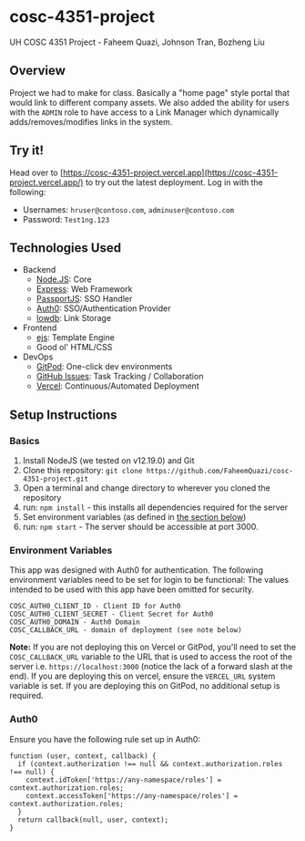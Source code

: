 # cosc-4351-project
UH COSC 4351 Project - Faheem Quazi, Johnson Tran, Bozheng Liu

## Overview

Project we had to make for class. Basically a "home page" style portal that would link to different company assets. We also added the ability for users with the `ADMIN` role to have access to a Link Manager which dynamically adds/removes/modifies links in the system.

## Try it!

Head over to [https://cosc-4351-project.vercel.app](https://cosc-4351-project.vercel.app/) to try out the latest deployment. Log in with the following:
- Usernames: `hruser@contoso.com`, `adminuser@contoso.com`
- Password: `Test1ng.123`

## Technologies Used

- Backend
    - [Node.JS](https://nodejs.org): Core
    - [Express](https://expressjs.com): Web Framework
    - [PassportJS](http://www.passportjs.org/): SSO Handler
    - [Auth0](https://auth0.com/): SSO/Authentication Provider
    - [lowdb](https://github.com/typicode/lowdb): Link Storage
- Frontend
    - [ejs](https://ejs.co/): Template Engine
    - Good ol' HTML/CSS
- DevOps
    - [GitPod](https://gitpod.io): One-click dev environments
    - [GitHub Issues](https://github.com/FaheemQuazi/cosc-4351-project/issues?q=): Task Tracking / Collaboration
    - [Vercel](https://vercel.com/): Continuous/Automated Deployment

## Setup Instructions

### Basics

1. Install NodeJS (we tested on v12.19.0) and Git
2. Clone this repository: `git clone https://github.com/FaheemQuazi/cosc-4351-project.git`
3. Open a terminal and change directory to wherever you cloned the repository
4. run: `npm install` - this installs all dependencies required for the server
5. Set environment variables (as defined in [the section below](#environment-variables))
6. run: `npm start` - The server should be accessible at port 3000.

### Environment Variables

This app was designed with Auth0 for authentication. The following environment variables need to be set for login to be functional:
The values intended to be used with this app have been omitted for security.

```
COSC_AUTH0_CLIENT_ID - Client ID for Auth0
COSC_AUTH0_CLIENT_SECRET - Client Secret for Auth0
COSC_AUTH0_DOMAIN - Auth0 Domain
COSC_CALLBACK_URL - domain of deployment (see note below)
```

**Note:** If you are not deploying this on Vercel or GitPod, you'll need to set the `COSC_CALLBACK_URL` variable to the URL that is used to access the root of the server i.e. `https://localhost:3000` (notice the lack of a forward slash at the end).
If you are deploying this on vercel, ensure the `VERCEL_URL` system variable is set.
If you are deploying this on GitPod, no additional setup is required.

### Auth0

Ensure you have the following rule set up in Auth0: 

```
function (user, context, callback) {
  if (context.authorization !== null && context.authorization.roles !== null) {
    context.idToken['https://any-namespace/roles'] = context.authorization.roles;
    context.accessToken['https://any-namespace/roles'] = context.authorization.roles;
  }
  return callback(null, user, context);
}
```

